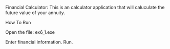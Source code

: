 Financial Calculator:
This is an calculator application that will caluculate the future value of your annuity.

How To Run

Open the file: ex6_1.exe

Enter financial information. Run. 
